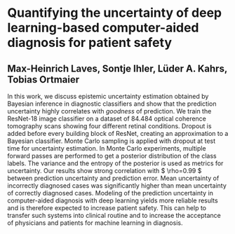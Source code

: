 # Quantifying the uncertainty of deep learning-based computer-aided diagnosis for patient safety

## Max-Heinrich Laves, Sontje Ihler, Lüder A. Kahrs, Tobias Ortmaier

In this work, we discuss epistemic uncertainty estimation obtained by Bayesian inference in diagnostic classifiers and show that the prediction uncertainty highly correlates with *goodness* of prediction.
We train the ResNet-18 image classifier on a dataset of 84.484 optical coherence tomography scans showing four different retinal conditions.
Dropout is added before every building block of ResNet, creating an approximation to a Bayesian classifier.
Monte Carlo sampling is applied with dropout at test time for uncertainty estimation.
In Monte Carlo experiments, multiple forward passes are performed to get a posterior distribution of the class labels.
The variance and the entropy of the posterior is used as metrics for uncertainty.
Our results show strong correlation with $ \rho=0.99 $ between prediction uncertainty and prediction error.
Mean uncertainty of incorrectly diagnosed cases was significantly higher than mean uncertainty of correctly diagnosed cases.
Modeling of the prediction uncertainty in computer-aided diagnosis with deep learning yields more reliable results and is therefore expected to increase patient safety.
This can help to transfer such systems into clinical routine and to increase the acceptance of physicians and patients for machine learning in diagnosis.
